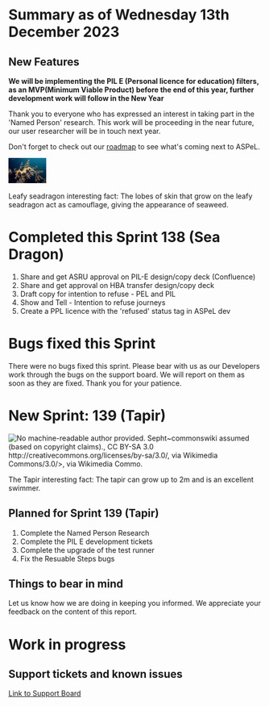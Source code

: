 # Summary as of Wednesday 13th December 2023

## New Features

**We will be implementing the PIL E (Personal licence for education) filters, as an MVP(Minimum Viable Product) before the end of this year, further development work will follow in the New Year**


Thank you to everyone who has expressed an interest in taking part in the 'Named Person' research. This work will be proceeding in the near future, our user researcher will be in touch next year. 
 
Don't forget to check out our [roadmap](https://roadmap.prodpad.com/937455be-8d08-11ed-aa53-2a7db0eb1d9c) to see what's coming next to ASPeL.




![James Rosindell, CC BY-SA 4.0 <https://creativecommons.org/licenses/by-sa/4.0>, via Wikimedia Commons](graphs/Leafy_Seadragon_on_Kangaroo_Island.jpg)





Leafy seadragon interesting fact: The lobes of skin that grow on the leafy seadragon act as camouflage, giving the appearance of seaweed.


# Completed this Sprint 138 (Sea Dragon)

1. Share and get ASRU approval on PIL-E design/copy deck (Confluence)
2. Share and get approval on HBA transfer design/copy deck
3. Draft copy for intention to refuse - PEL and PIL
4. Show and Tell - Intention to refuse journeys
5. Create a PPL licence with the 'refused' status tag in ASPeL dev


# Bugs fixed this Sprint

There were no bugs fixed this sprint. Please bear with us as our Developers work through the bugs on the support board. We will report on them as soon as they are fixed.
Thank you for your patience.


 

# New Sprint: 139 (Tapir)

![No machine-readable author provided. Sepht~commonswiki assumed (based on copyright claims)., CC BY-SA 3.0 <http://creativecommons.org/licenses/by-sa/3.0/>, via Wikimedia Commons/3.0/>, via Wikimedia Commo.](graphs/.jpg)







The Tapir interesting fact: The tapir can grow up to 2m and is an excellent swimmer.

## Planned for Sprint 139 (Tapir)
1) Complete the Named Person Research
2) Complete the PIL E development tickets
3) Complete the upgrade of the test runner
4) Fix the Resuable Steps bugs


## Things to bear in mind
Let us know how we are doing in keeping you informed. We appreciate your feedback on the content of this report.

# Work in progress

## Support tickets and known issues
[Link to Support Board](https://collaboration.homeoffice.gov.uk/jira/secure/RapidBoard.jspa?rapidView=1717)







